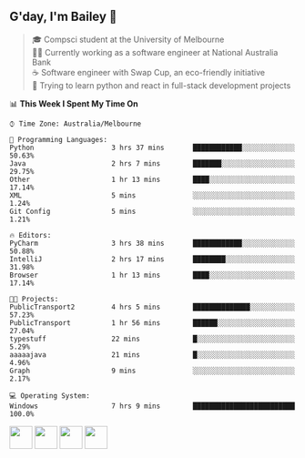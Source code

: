 ## G'day, I'm Bailey 👋

> 🎓 Compsci student at the University of Melbourne <br>
> 👨‍💻 Currently working as a software engineer at National Australia Bank <br>
> ☕️ Software engineer with Swap Cup, an eco-friendly initiative <br>
> 🌱 Trying to learn python and react in full-stack development projects

<!--START_SECTION:waka-->
📊 **This Week I Spent My Time On** 

```text
⌚︎ Time Zone: Australia/Melbourne

💬 Programming Languages: 
Python                   3 hrs 37 mins       ████████████░░░░░░░░░░░░░   50.63% 
Java                     2 hrs 7 mins        ███████░░░░░░░░░░░░░░░░░░   29.75% 
Other                    1 hr 13 mins        ████░░░░░░░░░░░░░░░░░░░░░   17.14% 
XML                      5 mins              ░░░░░░░░░░░░░░░░░░░░░░░░░   1.24% 
Git Config               5 mins              ░░░░░░░░░░░░░░░░░░░░░░░░░   1.21%

🔥 Editors: 
PyCharm                  3 hrs 38 mins       ████████████░░░░░░░░░░░░░   50.88% 
IntelliJ                 2 hrs 17 mins       ████████░░░░░░░░░░░░░░░░░   31.98% 
Browser                  1 hr 13 mins        ████░░░░░░░░░░░░░░░░░░░░░   17.14%

🐱‍💻 Projects: 
PublicTransport2         4 hrs 5 mins        ██████████████░░░░░░░░░░░   57.23% 
PublicTransport          1 hr 56 mins        ██████░░░░░░░░░░░░░░░░░░░   27.04% 
typestuff                22 mins             █░░░░░░░░░░░░░░░░░░░░░░░░   5.29% 
aaaaajava                21 mins             █░░░░░░░░░░░░░░░░░░░░░░░░   4.96% 
Graph                    9 mins              ░░░░░░░░░░░░░░░░░░░░░░░░░   2.17%

💻 Operating System: 
Windows                  7 hrs 9 mins        █████████████████████████   100.0%

```


<!--END_SECTION:waka-->

[<img height="40px" src="https://img.icons8.com/ios-filled/2x/linkedin.png">](https://linkedin.com/in/baileybutler1)
[<img height="40px" src="https://img.icons8.com/ios-filled/2x/github.png">](https://github.com/baely)
[<img height="40px" src="https://img.icons8.com/ios-filled/2x/salesforce.png">](https://trailblazer.me/id/baileybutler)
[<img height="40px" src="https://img.icons8.com/ios-filled/2x/instagram.png">](https://instagram.com/bae1y)
